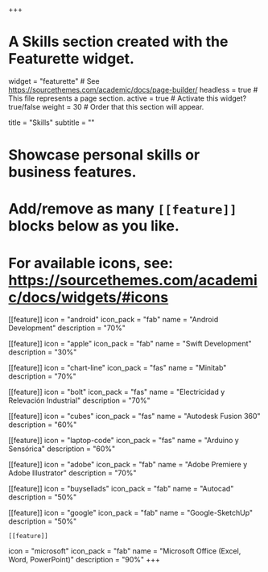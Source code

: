 +++
# A Skills section created with the Featurette widget.
widget = "featurette"  # See https://sourcethemes.com/academic/docs/page-builder/
headless = true  # This file represents a page section.
active = true  # Activate this widget? true/false
weight = 30  # Order that this section will appear.

title = "Skills"
subtitle = ""

# Showcase personal skills or business features.
# 
# Add/remove as many `[[feature]]` blocks below as you like.
# 
# For available icons, see: https://sourcethemes.com/academic/docs/widgets/#icons

[[feature]]
  icon = "android"
  icon_pack = "fab"
  name = "Android Development"
  description = "70%"
  
  [[feature]]
  icon = "apple"
  icon_pack = "fab"
  name = "Swift Development"
  description = "30%"
  
[[feature]]
  icon = "chart-line"
  icon_pack = "fas"
  name = "Minitab"
  description = "70%"  
  
[[feature]]
  icon = "bolt"
  icon_pack = "fas"
  name = "Electricidad y Relevación Industrial"
  description = "70%"

  
[[feature]]
  icon = "cubes"
  icon_pack = "fas"
  name = "Autodesk Fusion 360"
  description = "60%"
  
    
[[feature]]
  icon = "laptop-code"
  icon_pack = "fas"
  name = "Arduino y Sensórica"
  description = "60%"


[[feature]]
  icon = "adobe"
  icon_pack = "fab"
  name = "Adobe Premiere y Adobe Illustrator"
  description = "70%"
  
  [[feature]]
  icon = "buysellads"
  icon_pack = "fab"
  name = "Autocad"
  description = "50%"

  [[feature]]
  icon = "google"
  icon_pack = "fab"
  name = "Google-SketchUp"
  description = "50%"
  
    [[feature]]
  icon = "microsoft"
  icon_pack = "fab"
  name = "Microsoft Office (Excel, Word, PowerPoint)"
  description = "90%"
+++
